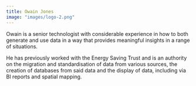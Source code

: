 ```yaml
---
title: Owain Jones
image: "images/logo-2.png"
---
```

Owain is a senior technologist with considerable experience in how to both generate and use data in a way that provides meaningful insights in a range of situations.

He has previously worked with the Energy Saving Trust and is an authority on the migration and standardisation of data from various sources, the creation of databases from said data and the display of data, including via BI reports and spatial mapping.
